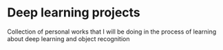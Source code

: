 # Deep learning projects

Collection of personal works that I will be doing in the process of learning about deep learning and object recognition
